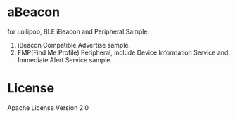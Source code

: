# aBeacon

for Lollipop, BLE iBeacon and Peripheral Sample.

1. iBeacon Compatible Advertise sample.
2. FMP(Find Me Profile) Peripheral, include
   Device Information Service and Immediate Alert Service sample.

# License

Apache License Version 2.0

